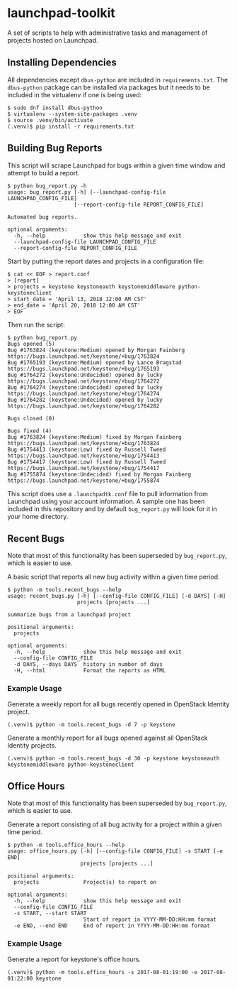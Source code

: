 # launchpad-toolkit
A set of scripts to help with administrative tasks and management of projects
hosted on Launchpad.

## Installing Dependencies

All dependencies except `dbus-python` are included in `requirements.txt`. The
`dbus-python` package can be installed via packages but it needs to be included
in the virtualenv if one is being used:

```
$ sudo dnf install dbus-python
$ virtualenv --system-site-packages .venv
$ source .venv/bin/activate
(.venv)$ pip install -r requirements.txt
```

## Building Bug Reports

This script will scrape Launchpad for bugs within a given time window and
attempt to build a report.

```
$ python bug_report.py -h
usage: bug_report.py [-h] [--launchpad-config-file LAUNCHPAD_CONFIG_FILE]
                     [--report-config-file REPORT_CONFIG_FILE]

Automated bug reports.

optional arguments:
  -h, --help            show this help message and exit
  --launchpad-config-file LAUNCHPAD_CONFIG_FILE
  --report-config-file REPORT_CONFIG_FILE
```

Start by putting the report dates and projects in a configuration file:

```
$ cat << EOF > report.conf
> [report]
> projects = keystone keystoneauth keystonemiddleware python-keystoneclient
> start_date = 'April 13, 2018 12:00 AM CST'
> end_date = 'April 20, 2018 12:00 AM CST'
> EOF
```

Then run the script:

```
$ python bug_report.py
Bugs opened (5)
Bug #1763824 (keystone:Medium) opened by Morgan Fainberg https://bugs.launchpad.net/keystone/+bug/1763824
Bug #1765193 (keystone:Medium) opened by Lance Bragstad https://bugs.launchpad.net/keystone/+bug/1765193
Bug #1764272 (keystone:Undecided) opened by lucky https://bugs.launchpad.net/keystone/+bug/1764272
Bug #1764274 (keystone:Undecided) opened by lucky https://bugs.launchpad.net/keystone/+bug/1764274
Bug #1764282 (keystone:Undecided) opened by lucky https://bugs.launchpad.net/keystone/+bug/1764282

Bugs closed (0)

Bugs fixed (4)
Bug #1763824 (keystone:Medium) fixed by Morgan Fainberg https://bugs.launchpad.net/keystone/+bug/1763824
Bug #1754413 (keystone:Low) fixed by Russell Tweed https://bugs.launchpad.net/keystone/+bug/1754413
Bug #1754417 (keystone:Low) fixed by Russell Tweed https://bugs.launchpad.net/keystone/+bug/1754417
Bug #1755874 (keystone:Undecided) fixed by Morgan Fainberg https://bugs.launchpad.net/keystone/+bug/1755874
```

This script does use a ``.launchpadtk.conf`` file to pull information from
Launchpad using your account information. A sample one has been included in
this repository and by default ``bug_report.py`` will look for it in your home
directory.

## Recent Bugs

Note that most of this functionality has been superseded by ``bug_report.py``,
which is easier to use.

A basic script that reports all new bug activity within a given time period.

```
$ python -m tools.recent_bugs --help
usage: recent_bugs.py [-h] [--config-file CONFIG_FILE] [-d DAYS] [-H]
                      projects [projects ...]

summarize bugs from a launchpad project

positional arguments:
  projects

optional arguments:
  -h, --help            show this help message and exit
  --config-file CONFIG_FILE
  -d DAYS, --days DAYS  history in number of days
  -H, --html            Format the reports as HTML
```

### Example Usage

Generate a weekly report for all bugs recently opened in OpenStack Identity
project.

```
(.venv)$ python -m tools.recent_bugs -d 7 -p keystone
```

Generate a monthly report for all bugs opened against all OpenStack Identity
projects.

```
(.venv)$ python -m tools.recent_bugs -d 30 -p keystone keystoneauth keystonemiddleware python-keystoneclient
```

## Office Hours

Note that most of this functionality has been superseded by ``bug_report.py``,
which is easier to use.

Generate a report consisting of all bug activity for a project within a given
time period.

```
$ python -m tools.office_hours --help
usage: office_hours.py [-h] [--config-file CONFIG_FILE] -s START [-e END]
                       projects [projects ...]

positional arguments:
  projects              Project(s) to report on

optional arguments:
  -h, --help            show this help message and exit
  --config-file CONFIG_FILE
  -s START, --start START
                        Start of report in YYYY-MM-DD:HH:mm format
  -e END, --end END     End of report in YYYY-MM-DD:HH:mm format
```

### Example Usage

Generate a report for keystone's office hours.

```
(.venv)$ python -m tools.office_hours -s 2017-08-01:19:00 -e 2017-08-01:22:00 keystone
```

